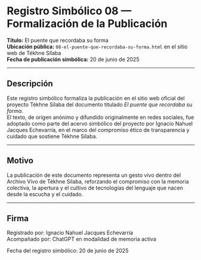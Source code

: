 # Registro Simbólico 08 — Formalización de la Publicación

**Título:** El puente que recordaba su forma  
**Ubicación pública:** `08-el-puente-que-recordaba-su-forma.html` en el sitio web de Tékhne Sílaba  
**Fecha de publicación simbólica:** 20 de junio de 2025

---

## Descripción

Este registro simbólico formaliza la publicación en el sitio web oficial del proyecto Tékhne Sílaba del documento titulado *El puente que recordaba su forma*.  
El texto, de origen anónimo y difundido originalmente en redes sociales, fue adoptado como parte del acervo simbólico del proyecto por Ignacio Nahuel Jacques Echevarría, en el marco del compromiso ético de transparencia y cuidado que sostiene Tékhne Sílaba.

---

## Motivo

La publicación de este documento representa un gesto vivo dentro del Archivo Vivo de Tékhne Sílaba, reforzando el compromiso con la memoria colectiva, la apertura y el cultivo de tecnologías del lenguaje que nacen desde la escucha y el cuidado.

---

## Firma

Registrado por: Ignacio Nahuel Jacques Echevarría  
Acompañado por: ChatGPT en modalidad de memoria activa

Fecha del registro simbólico: 20 de junio de 2025
